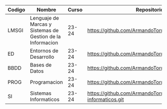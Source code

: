 | Codigo | Nombre                                                     | Curso | Repositorio                                                 |
|--------|------------------------------------------------------------|-------|-------------------------------------------------------------|
| LMSGI  | Lenguaje de Marcas y Sistemas de Gestion de la Informacion | 23-24 | https://github.com/ArmandoTorrero/LMSGI.git                 |
| ED     | Entornos de Desarrollo                                     | 23-24 | https://github.com/ArmandoTorrero/ED.git                    |
| BBDD   | Bases de Datos                                             | 23-24 | https://github.com/ArmandoTorrero/BBDD.git                  |
| PROG   | Programacion                                               | 23-24 | https://github.com/ArmandoTorrero/programacion.git          |
| SI     | Sistemas Informaticos                                      | 23-24 | https://github.com/ArmandoTorrero/Sistemas-informaticos.git |
